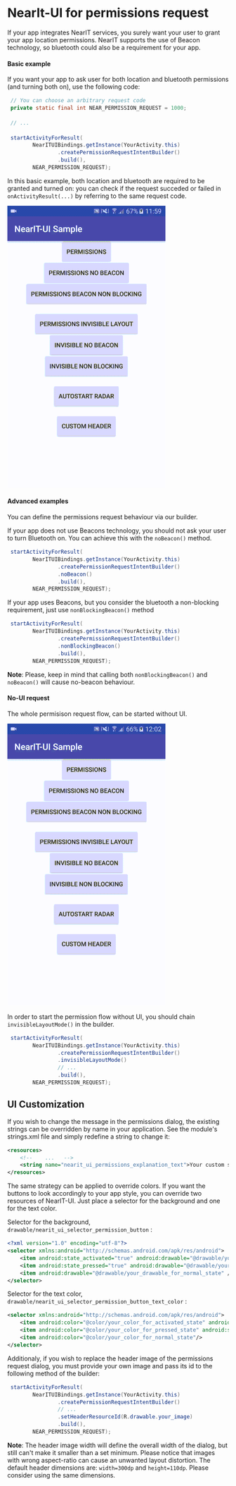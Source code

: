 # NearIt-UI for permissions request
If your app integrates NearIT services, you surely want your user to grant your app location permissions. NearIT supports the use of Beacon technology, so bluetooth could also be a requirement for your app.

#### Basic example
If you want your app to ask user for both location and bluetooth permissions (and turning both on), use the following code:

```java
 // You can choose an arbitrary request code
 private static final int NEAR_PERMISSION_REQUEST = 1000;
 
 // ...
 
 startActivityForResult(
        NearITUIBindings.getInstance(YourActivity.this)
                .createPermissionRequestIntentBuilder()
                .build(),
        NEAR_PERMISSION_REQUEST);
```

In this basic example, both location and bluetooth are required to be granted and turned on: you can check if the request succeded or failed in `onActivityResult(...)` by referring to the same request code.

![NearIT-UI permissions request demo on Android](demo_basic.gif)

#### Advanced examples
You can define the permissions request behaviour via our builder.

If your app does not use Beacons technology, you should not ask your user to turn Bluetooth on. You can achieve this with the `noBeacon()` method.

```java
 startActivityForResult(
        NearITUIBindings.getInstance(YourActivity.this)
                .createPermissionRequestIntentBuilder()
                .noBeacon()
                .build(),
        NEAR_PERMISSION_REQUEST);
```

If your app uses Beacons, but you consider the bluetooth a non-blocking requirement, just use `nonBlockingBeacon()` method

```java
 startActivityForResult(
        NearITUIBindings.getInstance(YourActivity.this)
                .createPermissionRequestIntentBuilder()
                .nonBlockingBeacon()
                .build(),
        NEAR_PERMISSION_REQUEST);
```

**Note**: Please, keep in mind that calling both `nonBlockingBeacon()` and `noBeacon()` will cause no-beacon behaviour.

#### No-UI request
The whole permisison request flow, can be started without UI. 

![NearIT-UI permissions request demo on Android](demo_invisible.gif)

In order to start the permission flow without UI, you should chain `invisibleLayoutMode()` in the builder.

```java
 startActivityForResult(
        NearITUIBindings.getInstance(YourActivity.this)
                .createPermissionRequestIntentBuilder()
                .invisibleLayoutMode()
                // ...
                .build(),
        NEAR_PERMISSION_REQUEST);
```

## UI Customization

If you wish to change the message in the permissions dialog, the existing strings can be overridden by name in your application. See the module's strings.xml file and simply redefine a string to change it:

```xml
<resources>
    <!--    ...   -->
    <string name="nearit_ui_permissions_explanation_text">Your custom string</string>
</resources>
```

The same strategy can be applied to override colors. If you want the buttons to look accordingly to your app style, you can override two resources of NearIT-UI. Just place a selector for the background and one for the text color.

Selector for the background, `drawable/nearit_ui_selector_permission_button` :

```xml
<?xml version="1.0" encoding="utf-8"?>
<selector xmlns:android="http://schemas.android.com/apk/res/android">
    <item android:state_activated="true" android:drawable="@drawable/your_drawable_for_activated_state" />
    <item android:state_pressed="true" android:drawable="@drawable/your_drawable_for_selected_state" />
    <item android:drawable="@drawable/your_drawable_for_normal_state" />
</selector>
```

Selector for the text color, `drawable/nearit_ui_selector_permission_button_text_color` :

```xml
<selector xmlns:android="http://schemas.android.com/apk/res/android">
    <item android:color="@color/your_color_for_activated_state" android:state_activated="true"/>
    <item android:color="@color/your_color_for_pressed_state" android:state_pressed="true"/>
    <item android:color="@color/your_color_for_normal_state"/>
</selector>
```

Additionaly, if you wish to replace the header image of the permissions request dialog, you must provide your own image and pass its id to the following method of the builder:

```java
 startActivityForResult(
        NearITUIBindings.getInstance(YourActivity.this)
                .createPermissionRequestIntentBuilder()
                // ...
                .setHeaderResourceId(R.drawable.your_image) 
                .build(),
        NEAR_PERMISSION_REQUEST);
```

**Note**: The header image width will define the overall width of the dialog, but still can't make it smaller than a set minimum. Please notice that images with wrong aspect-ratio can cause an unwanted layout distortion.
The default header dimensions are: `width=300dp` and `height=110dp`. Please consider using the same dimensions.
